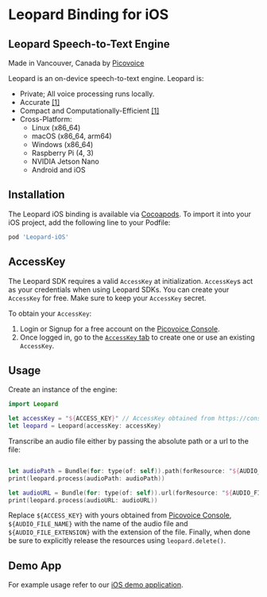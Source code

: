 # Leopard Binding for iOS

## Leopard Speech-to-Text Engine

Made in Vancouver, Canada by [Picovoice](https://picovoice.ai)

Leopard is an on-device speech-to-text engine. Leopard is:

- Private; All voice processing runs locally.
- Accurate [[1]](https://github.com/Picovoice/speech-to-text-benchmark#results)
- Compact and Computationally-Efficient [[1]](https://github.com/Picovoice/speech-to-text-benchmark#results)
- Cross-Platform:
    - Linux (x86_64)
    - macOS (x86_64, arm64)
    - Windows (x86_64)
    - Raspberry Pi (4, 3)
    - NVIDIA Jetson Nano
    - Android and iOS

## Installation

The Leopard iOS binding is available via [Cocoapods](https://cocoapods.org/pods/Leopard-iOS). To import it into your iOS project, add the following line to your Podfile: 

```ruby
pod 'Leopard-iOS'
```

## AccessKey

The Leopard SDK requires a valid `AccessKey` at initialization. `AccessKey`s act as your credentials when using Leopard SDKs.
You can create your `AccessKey` for free. Make sure to keep your `AccessKey` secret.

To obtain your `AccessKey`:
1. Login or Signup for a free account on the [Picovoice Console](https://picovoice.ai/console/).
2. Once logged in, go to the [`AccessKey` tab](https://console.picovoice.ai/access_key) to create one or use an existing `AccessKey`.

## Usage

Create an instance of the engine:

```swift
import Leopard

let accessKey = "${ACCESS_KEY}" // AccessKey obtained from https://console.picovoice.ai/access_key
let leopard = Leopard(accessKey: accessKey)
```

Transcribe an audio file either by passing the absolute path or a url to the file:

```swift

let audioPath = Bundle(for: type(of: self)).path(forResource: "${AUDIO_FILE_NAME}", ofType: "${AUDIO_FILE_EXTENSION}")
print(leopard.process(audioPath: audioPath))

let audioURL = Bundle(for: type(of: self)).url(forResource: "${AUDIO_FILE_NAME}", withExtension: "${AUDIO_FILE_EXTENSION}")
print(leopard.process(audioURL: audioURL))

```


Replace `${ACCESS_KEY}` with yours obtained from [Picovoice Console]((https://console.picovoice.ai/)),
`${AUDIO_FILE_NAME}` with the name of the audio file and `${AUDIO_FILE_EXTENSION}` with the extension of 
the file. Finally, when done be sure to explicitly release the resources using `leopard.delete()`.

## Demo App

For example usage refer to our [iOS demo application](/demo/ios).
